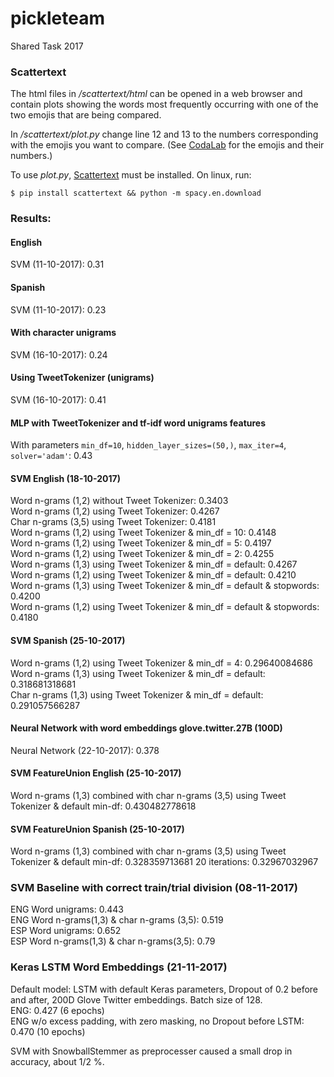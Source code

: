 # pickleteam
Shared Task 2017

### Scattertext
The html files in */scattertext/html* can be opened in a web browser and contain plots showing the words most frequently occurring with one of the two emojis that are being compared.

In */scattertext/plot.py* change line 12 and 13 to the numbers corresponding with the emojis you want to compare. (See [CodaLab](https://competitions.codalab.org/competitions/17344) for the emojis and their numbers.)

To use *plot.py*, [Scattertext](https://github.com/JasonKessler/scattertext) must be installed.
On linux, run:

`$ pip install scattertext && python -m spacy.en.download`


### Results:
#### English
SVM (11-10-2017): 0.31

#### Spanish
SVM (11-10-2017): 0.23

#### With character unigrams
SVM (16-10-2017): 0.24

#### Using TweetTokenizer (unigrams)
SVM (16-10-2017): 0.41

#### MLP with TweetTokenizer and tf-idf word unigrams features
With parameters `min_df=10`, `hidden_layer_sizes=(50,)`, `max_iter=4`, `solver='adam'`: 0.43

#### SVM English (18-10-2017)
Word n-grams (1,2) without Tweet Tokenizer: 0.3403<br />
Word n-grams (1,2) using Tweet Tokenizer: 0.4267<br />
Char n-grams (3,5) using Tweet Tokenizer: 0.4181<br />
Word n-grams (1,2) using Tweet Tokenizer & min_df = 10: 0.4148<br />
Word n-grams (1,2) using Tweet Tokenizer & min_df = 5: 0.4197<br />
Word n-grams (1,2) using Tweet Tokenizer & min_df = 2: 0.4255<br />
Word n-grams (1,3) using Tweet Tokenizer & min_df = default: 0.4267<br />
Word n-grams (1,2) using Tweet Tokenizer & min_df = default: 0.4210<br />
Word n-grams (1,3) using Tweet Tokenizer & min_df = default & stopwords: 0.4200<br />
Word n-grams (1,2) using Tweet Tokenizer & min_df = default & stopwords: 0.4180

#### SVM Spanish (25-10-2017)
Word n-grams (1,2) using Tweet Tokenizer & min_df = 4: 0.29640084686<br />
Word n-grams (1,3) using Tweet Tokenizer & min_df = default: 0.318681318681<br />
Char n-grams (1,3) using Tweet Tokenizer & min_df = default: 0.291057566287

#### Neural Network with word embeddings glove.twitter.27B (100D)
Neural Network (22-10-2017): 0.378

#### SVM FeatureUnion English (25-10-2017)
Word n-grams (1,3) combined with char n-grams (3,5) using Tweet Tokenizer & default min-df: 0.430482778618

#### SVM FeatureUnion Spanish (25-10-2017)
Word n-grams (1,3) combined with char n-grams (3,5) using Tweet Tokenizer & default min-df: 0.328359713681
20 iterations: 0.32967032967

### SVM Baseline with correct train/trial division (08-11-2017)
ENG Word unigrams: 0.443 <br />
ENG Word n-grams(1,3) & char n-grams (3,5): 0.519 <br />
ESP Word unigrams: 0.652<br />
ESP Word n-grams(1,3) & char n-grams(3,5): 0.79

### Keras LSTM Word Embeddings (21-11-2017)
Default model: LSTM with default Keras parameters, Dropout of 0.2 before and after, 200D Glove Twitter embeddings. Batch size of 128.<br />
ENG:  0.427 (6 epochs) <br />
ENG w/o excess padding, with zero masking, no Dropout before LSTM: 0.470 (10 epochs)

SVM with SnowballStemmer as preprocesser caused a small drop in accuracy, about 1/2 %.
